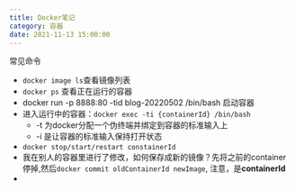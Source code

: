 ```yaml
---
title: Docker笔记
category: 容器
date: 2021-11-13 15:00:00
---
```


常见命令

+ `docker image ls`查看镜像列表
+ `docker ps` 查看正在运行的容器
+ docker run -p 8888:80 -tid blog-20220502 /bin/bash 启动容器
+ 进入运行中的容器：`docker exec -ti {containerId} /bin/bash`
  + -t 为docker分配一个伪终端并绑定到容器的标准输入上
  + -i 是让容器的标准输入保持打开状态
+ `docker stop/start/restart constainerId`
+ 我在别人的容器里进行了修改，如何保存成新的镜像？先将之前的container停掉,然后`docker commit oldContainerId newImage`, 注意，是**containerId**
+ 

